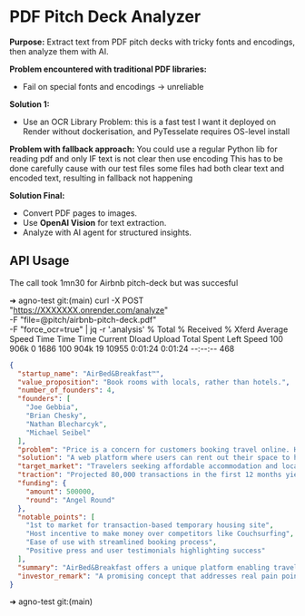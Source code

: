 
# PDF Pitch Deck Analyzer

**Purpose:** Extract text from PDF pitch decks with tricky fonts and encodings, then analyze them with AI.

**Problem encountered with traditional PDF libraries:**

-   Fail on special fonts and encodings -> unreliable    

**Solution 1:**
-   Use an OCR Library
Problem: this is a fast test I want it deployed on Render without dockerisation, and PyTesselate requires OS-level install 

**Problem with fallback approach:**
You could use a regular Python lib for reading pdf and only IF text is not clear then use encoding
This has to be done carefully cause with our test files some files had both clear text and encoded text, resulting in fallback not happening


**Solution Final:**

-   Convert PDF pages to images.
-   Use **OpenAI Vision** for text extraction.
-   Analyze with AI agent for structured insights.

## API Usage

The call took 1mn30 for Airbnb pitch-deck but was succesful

➜  agno-test git:(main) curl -X POST "https://XXXXXXX.onrender.com/analyze" \
  -F "file=@pitch/airbnb-pitch-deck.pdf" \
  -F "force_ocr=true" | jq -r '.analysis'
  % Total    % Received % Xferd  Average Speed   Time    Time     Time  Current
                                 Dload  Upload   Total   Spent    Left  Speed
100  906k    0  1686  100  904k     19  10955  0:01:24  0:01:24 --:--:--   468
```json
{
  "startup_name": "AirBed&Breakfast™",
  "value_proposition": "Book rooms with locals, rather than hotels.",
  "number_of_founders": 4,
  "founders": [
    "Joe Gebbia",
    "Brian Chesky",
    "Nathan Blecharcyk",
    "Michael Seibel"
  ],
  "problem": "Price is a concern for customers booking travel online. Hotels leave you disconnected from the city and its culture. No easy way exists to book a room with a local or become a host.",
  "solution": "A web platform where users can rent out their space to host travelers. It allows customers to save money when traveling, make money when hosting, and share culture.",
  "target_market": "Travelers seeking affordable accommodation and locals wishing to host.",
  "traction": "Projected 80,000 transactions in the first 12 months yielding $2M in revenue.",
  "funding": {
    "amount": 500000,
    "round": "Angel Round"
  },
  "notable_points": [
    "1st to market for transaction-based temporary housing site",
    "Host incentive to make money over competitors like Couchsurfing",
    "Ease of use with streamlined booking process",
    "Positive press and user testimonials highlighting success"
  ],
  "summary": "AirBed&Breakfast offers a unique platform enabling travelers to connect with local hosts, providing affordable and culturally immersive options. With a strong founding team and a business model based on service fees, the startup aims to tap into a significant portion of the travel market.",
  "investor_remark": "A promising concept that addresses real pain points in travel accommodation."
}
```
➜  agno-test git:(main) 

